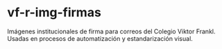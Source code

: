 # vf-r-img-firmas
Imágenes institucionales de firma para correos del Colegio Viktor Frankl. Usadas en procesos de automatización y estandarización visual.
